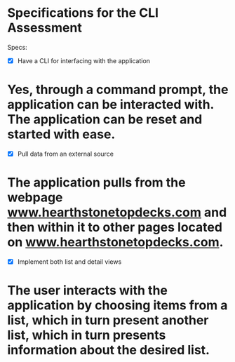# Specifications for the CLI Assessment

Specs:
- [X] Have a CLI for interfacing with the application

# Yes, through a command prompt, the application can be interacted with. The application can be reset and started with ease.

- [X] Pull data from an external source

# The application pulls from the webpage www.hearthstonetopdecks.com and then within it to other pages located on www.hearthstonetopdecks.com.

- [X] Implement both list and detail views

# The user interacts with the application by choosing items from a list, which in turn present another list, which in turn presents information about the desired list.
